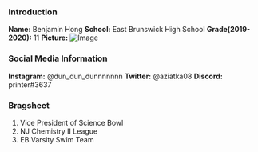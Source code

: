### Introduction

**Name:** Benjamin Hong
**School:** East Brunswick High School
**Grade(2019-2020):** 11
**Picture:**
![Image](https://user-images.githubusercontent.com/65523909/82566577-1f1b7600-9b4a-11ea-9834-7e29bd55f1fe.png)

### Social Media Information

**Instagram:** @dun_dun_dunnnnnnn
**Twitter:** @aziatka08
**Discord:** printer#3637

### Bragsheet
  1. Vice President of Science Bowl
  2. NJ Chemistry II League
  3. EB Varsity Swim Team

